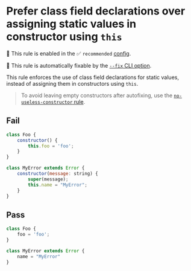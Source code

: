 # Prefer class field declarations over assigning static values in constructor using `this`

💼 This rule is enabled in the ✅ `recommended` [config](https://github.com/sindresorhus/eslint-plugin-unicorn#preset-configs-eslintconfigjs).

🔧 This rule is automatically fixable by the [`--fix` CLI option](https://eslint.org/docs/latest/user-guide/command-line-interface#--fix).

<!-- end auto-generated rule header -->
<!-- Do not manually modify this header. Run: `npm run fix:eslint-docs` -->

This rule enforces the use of class field declarations for static values, instead of assigning them in constructors using `this`.

> To avoid leaving empty constructors after autofixing, use the [`no-useless-constructor` rule](https://eslint.org/docs/latest/rules/no-useless-constructor).

## Fail

```js
class Foo {
	constructor() {
		this.foo = 'foo';
	}
}

class MyError extends Error {
	constructor(message: string) {
		super(message);
		this.name = "MyError";
	}
}
```

## Pass

```js
class Foo {
	foo = 'foo';
}

class MyError extends Error {
	name = "MyError"
}
```
